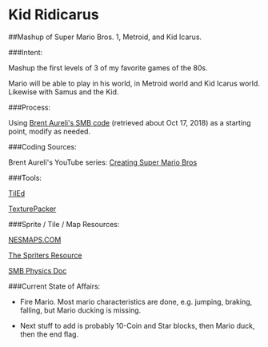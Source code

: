 # Kid Ridicarus

##Mashup of Super Mario Bros. 1, Metroid, and Kid Icarus.

###Intent:

Mashup the first levels of 3 of my favorite games of the 80s.

Mario will be able to play in his world, in Metroid world and Kid Icarus world. Likewise with Samus and the Kid.

###Process:

Using [Brent Aureli's SMB code](https://github.com/BrentAureli/SuperMario) (retrieved about Oct 17, 2018) as a starting point, modify as needed.

###Coding Sources:

Brent Aureli's YouTube series: [Creating Super Mario Bros](https://www.youtube.com/watch?v=a8MPxzkwBwo&list=PLZm85UZQLd2SXQzsF-a0-pPF6IWDDdrXt)

###Tools:

[TilEd](www.mapeditor.org)

[TexturePacker](www.codeandweb.com/texturepacker)

###Sprite / Tile / Map Resources:

[NESMAPS.COM](www.nesmaps.com)

[The Spriters Resource](www.spriters-resource.com)

[SMB Physics Doc](http://i276.photobucket.com/albums/kk21/jdaster64/smb_playerphysics.png.html)

###Current State of Affairs:

* Fire Mario. Most mario characteristics are done, e.g. jumping, braking, falling, but Mario ducking is missing.

* Next stuff to add is probably 10-Coin and Star blocks, then Mario duck, then the end flag.